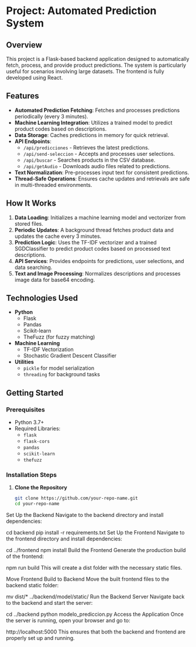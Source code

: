 # Project: Automated Prediction System

## Overview
This project is a Flask-based backend application designed to automatically fetch, process, and provide product predictions. The system is particularly useful for scenarios involving large datasets. The frontend is fully developed using React.

## Features
- **Automated Prediction Fetching**: Fetches and processes predictions periodically (every 3 minutes).
- **Machine Learning Integration**: Utilizes a trained model to predict product codes based on descriptions.
- **Data Storage**: Caches predictions in memory for quick retrieval.
- **API Endpoints**:
  - `/api/predicciones` - Retrieves the latest predictions.
  - `/api/send-seleccion` - Accepts and processes user selections.
  - `/api/buscar` - Searches products in the CSV database.
  - `/api/getAudio` - Downloads audio files related to predictions.
- **Text Normalization**: Pre-processes input text for consistent predictions.
- **Thread-Safe Operations**: Ensures cache updates and retrievals are safe in multi-threaded environments.

## How It Works
1. **Data Loading**: Initializes a machine learning model and vectorizer from stored files.
2. **Periodic Updates**: A background thread fetches product data and updates the cache every 3 minutes.
3. **Prediction Logic**: Uses the TF-IDF vectorizer and a trained SGDClassifier to predict product codes based on processed text descriptions.
4. **API Services**: Provides endpoints for predictions, user selections, and data searching.
5. **Text and Image Processing**: Normalizes descriptions and processes image data for base64 encoding.

## Technologies Used
- **Python**
  - Flask
  - Pandas
  - Scikit-learn
  - TheFuzz (for fuzzy matching)
- **Machine Learning**
  - TF-IDF Vectorization
  - Stochastic Gradient Descent Classifier
- **Utilities**
  - `pickle` for model serialization
  - `threading` for background tasks

## Getting Started
### Prerequisites
- Python 3.7+
- Required Libraries:
  - `flask`
  - `flask-cors`
  - `pandas`
  - `scikit-learn`
  - `thefuzz`


### Installation Steps
1. **Clone the Repository**
   ```sh
   git clone https://github.com/your-repo-name.git
   cd your-repo-name
Set Up the Backend
Navigate to the backend directory and install dependencies:


cd backend
pip install -r requirements.txt
Set Up the Frontend
Navigate to the frontend directory and install dependencies:


cd ../frontend
npm install
Build the Frontend
Generate the production build of the frontend:


npm run build
This will create a dist folder with the necessary static files.

Move Frontend Build to Backend
Move the built frontend files to the backend static folder:


mv dist/* ../backend/model/static/
Run the Backend Server
Navigate back to the backend and start the server:


cd ../backend
python modelo_prediccion.py
Access the Application
Once the server is running, open your browser and go to:


http://localhost:5000
This ensures that both the backend and frontend are properly set up and running.
